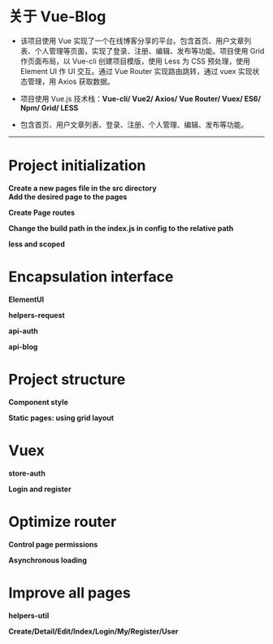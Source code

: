 # 关于 Vue-Blog

- 该项目使用 Vue 实现了一个在线博客分享的平台。包含首页、用户文章列表、个人管理等页面，实现了登录、注册、编辑、发布等功能。项目使用 Grid 作页面布局，以 Vue-cli 创建项目模版，使用 Less 为 CSS 预处理，使用 Element UI 作 UI 交互。通过 Vue Router 实现路由跳转，通过 vuex 实现状态管理，用 Axios 获取数据。
 
- 项目使用 Vue.js 技术栈：**Vue-cli/ Vue2/ Axios/ Vue Router/ Vuex/ ES6/ Npm/ Grid/ LESS**

- 包含首页、用户文章列表、登录、注册、个人管理、编辑、发布等功能。

---
# Project initialization
**Create a new pages file in the src directory  
Add the desired page to the pages**

**Create Page routes**

**Change the build path in the index.js in config to the relative path**

**less and scoped**

# Encapsulation interface
**ElementUI**

**helpers-request**

**api-auth**

**api-blog**

# Project structure
**Component style**

**Static pages: using grid layout**

# Vuex
**store-auth**

**Login and register**

# Optimize router
**Control page permissions**

**Asynchronous loading**

# Improve all pages
**helpers-util**

**Create/Detail/Edit/Index/Login/My/Register/User**

